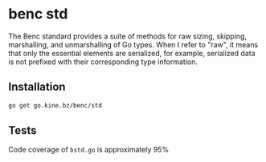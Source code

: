 # benc std

The Benc standard provides a suite of methods for raw sizing, skipping, marshalling, and unmarshalling of Go types. When I refer to "raw", it means that only the essential elements are serialized, for example, serialized data is not prefixed with their corresponding type information. 

## Installation
```bash
go get go.kine.bz/benc/std
```

## Tests
Code coverage of `bstd.go` is approximately 95%